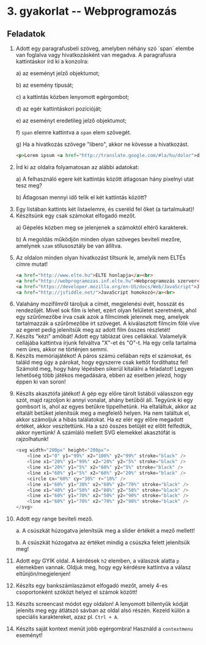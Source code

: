 <style type="text/css">
main img {
    max-width: 100%;
}
main ul p, main ol p {
  display: block;
}
</style>

# 3. gyakorlat -- Webprogramozás

## Feladatok

1. <!-- Alapok --> Adott egy paragrafusbeli szöveg, amelyben néhány szó `span` elembe van foglalva vagy hivatkozásként van megadva. A paragrafusra kattintáskor írd ki a konzolra:

    a) az eseményt jelző objektumot;

    b) az esemény típusát;

    c) a kattintás közben lenyomott egérgombot;

    d) az egér kattintáskori pozícióját;

    e) az eseményt eredetileg jelző objektumot;

    f) `span` elemre kattintva a `span` elem szövegét.

    g) Ha a hivatkozás szövege "libero", akkor ne kövesse a hivatkozást.

    ```html
    <p>Lorem ipsum <a href="http://translate.google.com/#la/hu/dolor">dolor</a> sit amet, <span>consectetur</span> adipiscing elit. <span>Proin ut faucibus justo.</span> Nullam vulputate iaculis blandit. Sed at placerat mi. Cras volutpat, urna sed accumsan dapibus, <a href="http://www.libero.hu">libero</a> massa cursus felis, eget consectetur libero orci ut sem. Fusce id mollis nibh. In vulputate et turpis eu semper. Sed pharetra tincidunt velit. Fusce pharetra eros vitae placerat luctus. <span>Fusce cursus ultrices tellus et lobortis.</span></p>
    ```
    
1. <!-- Eseményobjektum tulajdonságai --> Írd ki az oldalra folyamatosan az alábbi adatokat:
    
    a) A felhasználó egere két kattintás között átlagosan hány pixelnyi utat tesz meg?

    b) Átlagosan mennyi idő telik el két kattintás között? 

1. <!-- Eseményobjektum tulajdonságai --> Egy listában kattints két listaelemre, és cseréld fel őket (a tartalmukat)!

1. <!-- Alapértelmezett esemény letiltása --> Készítsünk egy csak számokat elfogadó mezőt. 
    
    a) Gépelés közben meg se jelenjenek a számoktól eltérő karakterek.
    
    b) A megoldás működjön minden olyan szöveges beviteli mezőre, amelynek `szam` stílusosztály be van állítva.

1. <!-- Alapértelmezett esemény letiltása --> Az oldalon minden olyan hivatkozást tiltsunk le, amelyik nem ELTÉs címre mutat!
    
    ~~~html
    <a href="http://www.elte.hu">ELTE honlapja</a><br>
    <a href="http://webprogramozas.inf.elte.hu">Webprogramozás szerver</a><br>
    <a href="https://developer.mozilla.org/en-US/docs/Web/JavaScript">JavaScript referencia</a><br>
    <a href="http://jsfiddle.net/">JavaScript homokozó</a><br>
    ~~~

1. <!-- Delegálás -->Valahány mozifilmről tároljuk a címét, megjelenési évét, hosszát és rendezőjét. Mivel sok film is lehet, ezért olyan felületet szeretnénk, ahol egy szűrőmezőbe írva csak azok a filmcímek jelennek meg, amelyek tartalmazzák a szűrőmezőbe írt szöveget. A kiválasztott filmcím fölé víve az egeret pedig jelenítsük meg az adott film összes részletét!

1. <!-- Delegálás -->Készíts "kézi" amőbát! Adott egy táblázat üres cellákkal. Valamelyik cellájába kattintva írjunk felváltva "X"-et és "O"-t. Ha egy cella tartalma nem üres, akkor ne történjen semmi.

1. <!-- Delegálás -->Készíts memóriajátékot! A páros számú cellában rejts el számokat, és találd meg úgy a párokat, hogy egyszerre csak kettőt fordíthatsz fel! Számold meg, hogy hány lépésben sikerül kitalálni a feladatot! Legyen lehetőség több játékos megadására, ebben az esetben jelezd, hogy éppen ki van soron!

1. Készíts akasztófa játékot! A gép egy előre tárolt listából válasszon egy szót, majd rajzoljon ki annyi vonalat, ahány betűből áll. Tegyünk ki egy gombsort is, ahol az egyes betűkre tippelhetünk. Ha eltaláltuk, akkor az eltalált betűket jelenítsük meg a megfelelő helyen. Ha nem találtuk el, akkor számoljuk a hibás találatokat. Ha ez elér egy előre megadott értéket, akkor veszítettünk. Ha a szó összes betűjét ez előtt felfedtük, akkor nyertünk! A számláló mellett SVG elemekkel akasztófát is rajzolhatunk!

    ```js
    <svg width="200px" height="200px">
        <line x1="0" y1="99%" x2="100%" y2="99%" stroke="black" />
        <line x1="20%" y1="99%" x2="20%" y2="5%" stroke="black" />
        <line x1="20%" y1="5%" x2="60%" y2="5%" stroke="black" />
        <line x1="60%" y1="5%" x2="60%" y2="20%" stroke="black" />
        <circle cx="60%" cy="30%" r="10%" />
        <line x1="60%" y1="30%" x2="60%" y2="70%" stroke="black" />
        <line x1="40%" y1="50%" x2="80%" y2="50%" stroke="black" />
        <line x1="60%" y1="70%" x2="50%" y2="90%" stroke="black" />
        <line x1="60%" y1="70%" x2="70%" y2="90%" stroke="black" />
    </svg>
    ```

1. Adott egy range beviteli mező.

    a. A csúszkát húzogatva jelenítsük meg a slider értékét a mező mellett!

    b. A csúszkát húzogatva az értéket mindig a csúszka felett jelenítsük meg!

1. Adott egy GYIK oldal. A kérdések `h2` elemben, a válaszok alatta `p` elemekben vannak. Oldjuk meg, hogy egy kérdésre kattintva a válasz eltűnjön/megjelenjen!

1. Készíts egy bankszámlaszámot elfogadó mezőt, amely 4-es csoportonként szóközt helyez el számok között!

1. Készíts screencast módot egy oldalon! A lenyomott billentyűk kódját jeleníts meg egy átlátszó sávban az oldal alsó részén. Kezeld külön a speciális karaktereket, azaz pl. `Ctrl + A`.

1. Készíts saját kontext menüt jobb egérgombra! Használd a `contextmenu` eseményt!

